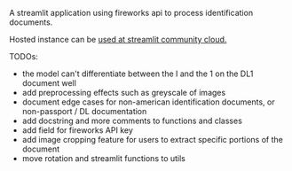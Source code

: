 A streamlit application using fireworks api to process identification documents.

Hosted instance can be [used at streamlit community cloud.](https://ogjaylowe-fireworks-streamlit-main-qoqn9d.streamlit.app/)

TODOs:
- the model can't differentiate between the I and the 1 on the DL1 document well
- add preprocessing effects such as greyscale of images
- document edge cases for non-american identification documents, or non-passport / DL documentation
- add docstring and more comments to functions and classes
- add field for fireworks API key
- add image cropping feature for users to extract specific portions of the document 
- move rotation and streamlit functions to utils